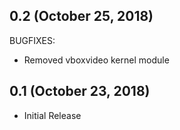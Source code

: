 
## 0.2 (October 25, 2018)

BUGFIXES:
* Removed vboxvideo kernel module

## 0.1 (October 23, 2018)

* Initial Release
